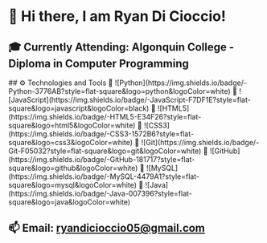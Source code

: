 # 👋 Hi there, I am Ryan Di Cioccio! 

<h2>🎓 Currently Attending: Algonquin College - Diploma in Computer Programming</h2>
## ⚙️ Technologies and Tools
🔧 ![Python](https://img.shields.io/badge/-Python-3776AB?style=flat-square&logo=python&logoColor=white)
🔧 ![JavaScript](https://img.shields.io/badge/-JavaScript-F7DF1E?style=flat-square&logo=javascript&logoColor=black)
🔧 ![HTML5](https://img.shields.io/badge/-HTML5-E34F26?style=flat-square&logo=html5&logoColor=white)
🔧 ![CSS3](https://img.shields.io/badge/-CSS3-1572B6?style=flat-square&logo=css3&logoColor=white)
🔧 ![Git](https://img.shields.io/badge/-Git-F05032?style=flat-square&logo=git&logoColor=white)
🔧 ![GitHub](https://img.shields.io/badge/-GitHub-181717?style=flat-square&logo=github&logoColor=white)
🔧 ![MySQL](https://img.shields.io/badge/-MySQL-4479A1?style=flat-square&logo=mysql&logoColor=white)
🔧 ![Java](https://img.shields.io/badge/-Java-007396?style=flat-square&logo=java&logoColor=white)
<h2>📫 Email: <a href="mailto:ryandicioccio05@gmail.com">ryandicioccio05@gmail.com</a></h2>



